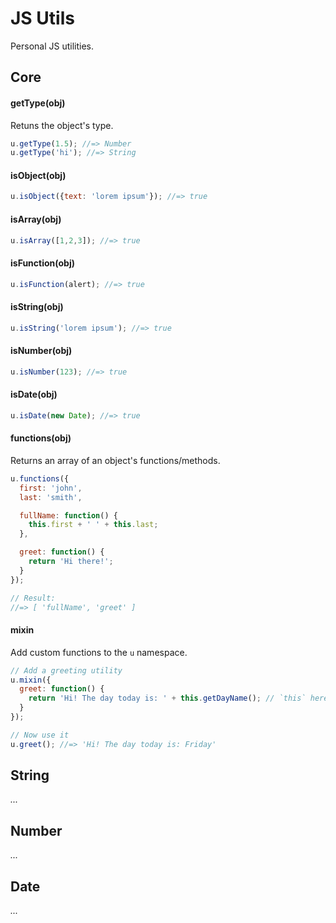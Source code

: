 JS Utils
=========

Personal JS utilities.

## Core

#### getType(obj)
Retuns the object's type.
```javascript
u.getType(1.5); //=> Number
u.getType('hi'); //=> String
```

#### isObject(obj)
```javascript
u.isObject({text: 'lorem ipsum'}); //=> true
```

#### isArray(obj)
```javascript
u.isArray([1,2,3]); //=> true
```

#### isFunction(obj)
```javascript
u.isFunction(alert); //=> true
```

#### isString(obj)
```javascript
u.isString('lorem ipsum'); //=> true
```

#### isNumber(obj)
```javascript
u.isNumber(123); //=> true
```

#### isDate(obj)
```javascript
u.isDate(new Date); //=> true
```

#### functions(obj)
Returns an array of an object's functions/methods.
```javascript
u.functions({
  first: 'john',
  last: 'smith',

  fullName: function() {
    this.first + ' ' + this.last;
  },

  greet: function() {
    return 'Hi there!';
  }
});

// Result:
//=> [ 'fullName', 'greet' ]
```

#### mixin
Add custom functions to the `u` namespace.

```javascript
// Add a greeting utility
u.mixin({
  greet: function() {
    return 'Hi! The day today is: ' + this.getDayName(); // `this` here is the `u` object
  }
});

// Now use it
u.greet(); //=> 'Hi! The day today is: Friday'
```




## String
_..._




## Number
_..._




## Date
_..._
